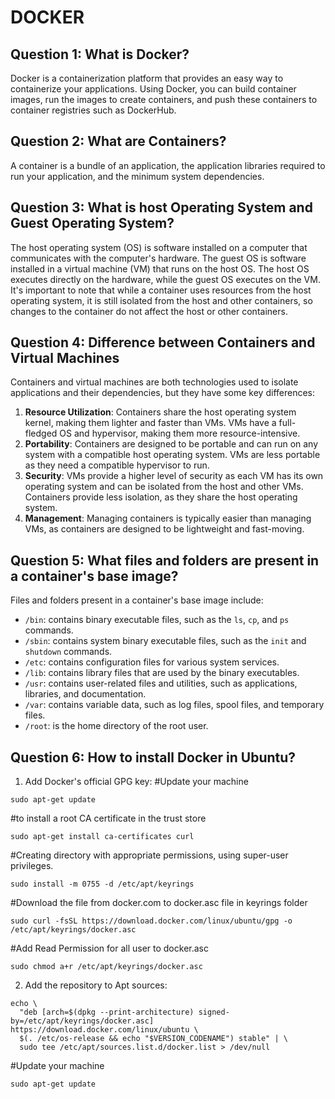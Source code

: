 # DOCKER

## Question 1: What is Docker?
Docker is a containerization platform that provides an easy way to containerize your applications. Using Docker, you can build container images, run the images to create containers, and push these containers to container registries such as DockerHub.

## Question 2: What are Containers?
A container is a bundle of an application, the application libraries required to run your application, and the minimum system dependencies.

## Question 3: What is host Operating System and Guest Operating System?
The host operating system (OS) is software installed on a computer that communicates with the computer's hardware. The guest OS is software installed in a virtual machine (VM) that runs on the host OS. The host OS executes directly on the hardware, while the guest OS executes on the VM. It's important to note that while a container uses resources from the host operating system, it is still isolated from the host and other containers, so changes to the container do not affect the host or other containers.

## Question 4: Difference between Containers and Virtual Machines
Containers and virtual machines are both technologies used to isolate applications and their dependencies, but they have some key differences:

1. **Resource Utilization**: Containers share the host operating system kernel, making them lighter and faster than VMs. VMs have a full-fledged OS and hypervisor, making them more resource-intensive.
2. **Portability**: Containers are designed to be portable and can run on any system with a compatible host operating system. VMs are less portable as they need a compatible hypervisor to run.
3. **Security**: VMs provide a higher level of security as each VM has its own operating system and can be isolated from the host and other VMs. Containers provide less isolation, as they share the host operating system.
4. **Management**: Managing containers is typically easier than managing VMs, as containers are designed to be lightweight and fast-moving.

## Question 5: What files and folders are present in a container's base image?
Files and folders present in a container's base image include:
- `/bin`: contains binary executable files, such as the `ls`, `cp`, and `ps` commands.
- `/sbin`: contains system binary executable files, such as the `init` and `shutdown` commands.
- `/etc`: contains configuration files for various system services.
- `/lib`: contains library files that are used by the binary executables.
- `/usr`: contains user-related files and utilities, such as applications, libraries, and documentation.
- `/var`: contains variable data, such as log files, spool files, and temporary files.
- `/root`: is the home directory of the root user.

## Question 6: How to install Docker in Ubuntu?

1. Add Docker's official GPG key:
#Update your machine
```
sudo apt-get update
```
#to install a root CA certificate in the trust store
```
sudo apt-get install ca-certificates curl
 ```
#Creating directory with appropriate permissions, using super-user privileges.
```
sudo install -m 0755 -d /etc/apt/keyrings
```
#Download the file from docker.com to docker.asc file in keyrings folder
```
sudo curl -fsSL https://download.docker.com/linux/ubuntu/gpg -o /etc/apt/keyrings/docker.asc
```
#Add Read Permission for all user to docker.asc
```
sudo chmod a+r /etc/apt/keyrings/docker.asc
```
2. Add the repository to Apt sources:
```
echo \
  "deb [arch=$(dpkg --print-architecture) signed-by=/etc/apt/keyrings/docker.asc] https://download.docker.com/linux/ubuntu \
  $(. /etc/os-release && echo "$VERSION_CODENAME") stable" | \
  sudo tee /etc/apt/sources.list.d/docker.list > /dev/null
```
#Update your machine
```
sudo apt-get update
```
